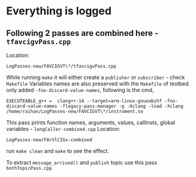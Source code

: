 # Everything is logged
## Following 2 passes are combined here - `tfavcigvPass.cpp`

Location:
```
LogPasses-new/FAVCIGVT\*/tfavcigvPass.cpp
```
While running `make` it will either create a `publisher` or `subscriber` - check `Makefile`
Variables names are also preserved with the `Makefile` of testbed. only added `-fno-discard-value-names`, following is the cmd,
```
EXECUTEABLE_g++ =  clang++-14 --target=arm-linux-gnueabihf -fno-discard-value-names -flegacy-pass-manager -g -Xclang -load -Xclang /home/raihan/LogPasses-new/FAVCIGVT\*/instrument.so
```
					

This pass prints function names, arguments, values, callInsts, global variables - `longCaller-combined.cpp`
Location: 
```
LogPasses-new/FArVlCIGv-combined
```
run `make clean` and `make` to see the effect.
	
To extract `message_arrived()` and `publish` topic use this pass `bothTopicPass.cpp` 
